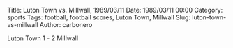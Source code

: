 Title: Luton Town vs. Millwall, 1989/03/11
Date: 1989/03/11 00:00
Category: sports
Tags: football, football scores, Luton Town, Millwall
Slug: luton-town-vs-millwall
Author: carbonero


Luton Town 1 - 2 Millwall
